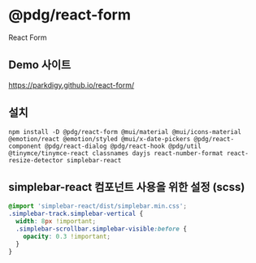 # @pdg/react-form

React Form

## Demo 사이트
https://parkdigy.github.io/react-form/


## 설치
```
npm install -D @pdg/react-form @mui/material @mui/icons-material @emotion/react @emotion/styled @mui/x-date-pickers @pdg/react-component @pdg/react-dialog @pdg/react-hook @pdg/util @tinymce/tinymce-react classnames dayjs react-number-format react-resize-detector simplebar-react
```

## simplebar-react 컴포넌트 사용을 위한 설정 (scss)
```scss
@import 'simplebar-react/dist/simplebar.min.css';
.simplebar-track.simplebar-vertical {
  width: 8px !important;
  .simplebar-scrollbar.simplebar-visible:before {
    opacity: 0.3 !important;
  }
}
```

